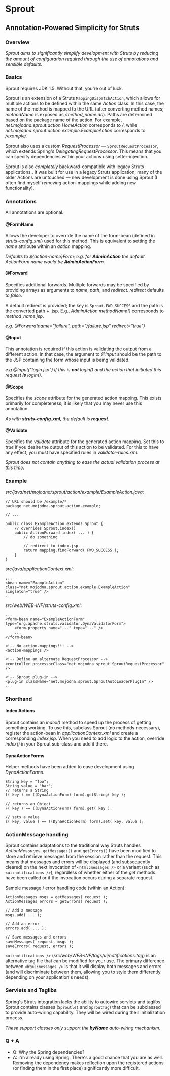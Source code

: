 # Sprout

## Annotation-Powered Simplicity for Struts

### Overview

_Sprout aims to significantly simplify development with Struts by reducing the
amount of configuration required through the use of annotations and sensible
defaults._

### Basics

Sprout requires JDK 1.5.  Without that, you're out of luck.

Sprout is an extension of a Struts `MappingDispatchAction`, which allows for
multiple actions to be defined within the same _Action_ class. In this case,
the name of the method is mapped to the URL (after converting method names;
_methodName_ is exposed as _/method\_name.do_). Paths are determined based on
the package name of the action. For example,
_net.mojodna.sprout.action.HomeAction_ corresponds to _/_, while
_net.mojodna.sprout.action.example.ExampleAction_ corresponds to _/example/_.

Sprout also uses a custom _RequestProcessor_ &mdash; `SproutRequestProcessor`,
which extends Spring's _DelegatingRequestProcessor_. This means that you can
specify dependencies within your actions using setter-injection.

Sprout is also _completely_ backward-compatible with legacy Struts
applications.. It was built for use in a legacy Struts application; many of
the older Actions are untouched &mdash; new development is done using Sprout
(I often find myself _removing_ action-mappings while adding new
functionality).

### Annotations

All annotations are optional.

#### @FormName

Allows the developer to override the name of the form-bean (defined in
_struts-config.xml_) used for this method. This is equivalent to setting the
_name_ attribute within an _action_ mapping.

_Defaults to ${action-name}Form; e.g. for **AdminAction** the default
ActionForm name would be **AdminActionForm**._

#### @Forward

Specifies additional forwards. Multiple forwards may be specified by providing
arrays as arguments to _name_, _path_, and _redirect_. _redirect_ defaults to
_false_.

A default redirect is provided; the key is `Sprout.FWD_SUCCESS` and the path
is the converted path + .jsp. E.g., _AdminAction.methodName()_ corresponds to
_method\_name.jsp_.

_e.g. @Forward(name="failure", path="/failure.jsp" redirect="true")_

#### @Input

This annotation is required if this action is validating the output from a
different action. In that case, the argument to _@Input_ should be the path to
the JSP containing the form whose input is being validated.

_e.g @Input("login.jsp") if this is **not** login() and the action that
initiated this request **is** login()._

#### @Scope

Specifies the _scope_ attribute for the generated action mapping. This exists
primarily for completeness; it is likely that you may never use this
annotation.

_As with **struts-config.xml**, the default is **request**._

#### @Validate

Specifies the _validate_ attribute for the generated action mapping. Set this
to _true_ if you desire the output of this action to be validated. For this to
have any effect, you must have specified rules in _validator-rules.xml_.

_Sprout does not contain anything to ease the actual validation process at
this time._

### Example

_src/java/net/mojodna/sprout/action/example/ExampleAction.java_:

	// URL should be /example/*
	package net.mojodna.sprout.action.example;
	
	// ...
	
	public class ExampleAction extends Sprout {
		// overrides Sprout.index()
		public ActionForward index( ... ) {
			// do something
			
			// redirect to index.jsp
			return mapping.findForward( FWD_SUCCESS );
		}
	}

_src/java/applicationContext.xml_:

	...
	<bean name="ExampleAction" class="net.mojodna.sprout.action.example.ExampleAction" singleton="true" />
	...

_src/web/WEB-INF/struts-config.xml_:

	...
	<form-bean name="ExampleActionForm" type="org.apache.struts.validator.DynaValidatorForm">
		<form-property name="..." type="..." />
		...
	</form-bean>
	
	<!-- No action-mappings!!! -->
	<action-mappings />
	
	<!-- Define an alternate RequestProcessor -->
	<controller processorClass="net.mojodna.sprout.SproutRequestProcessor" />
	
	<!-- Sprout plug-in -->
	<plug-in className="net.mojodna.sprout.SproutAutoLoaderPlugIn" />
	...


### Shorthand

#### Index Actions

Sprout contains an _index()_ method to speed up the process of getting
something working. To use this, subclass Sprout (no methods necessary),
register the action-bean in _applicationContext.xml_ and create a
corresponding _index.jsp_. When you need to add logic to the action, override
_index()_ in your Sprout sub-class and add it there.

#### DynaActionForms

Helper methods have been added to ease development using _DynaActionForms_.

	String key = "foo";
	String value = "bar";
	// returns a String
	f( key ) == ((DynaActionForm) form).getString( key );
	
	// returns an Object
	F( key ) == ((DynaActionForm) form).get( key );
	
	// sets a value
	s( key, value ) == ((DynaActionForm) form).set( key, value );


### ActionMessage handling

Sprout contains adaptations to the traditional way Struts handles
_ActionMessages_. `getMessages()` and `getErrors()` have been modified to
store and retrieve messages from the session rather than the request. This
means that messages and errors will be displayed (and subsequently cleared) on
the next invocation of `<html:messages />` or a variant (such as
`<ui:notifications />`), regardless of whether either of the _get_ methods
have been called or if the invocation occurs during a separate request.

Sample message / error handling code (within an Action):

	ActionMessages msgs = getMessages( request );
	ActionMessages errors = getErrors( request );
	
	// Add a message
	msgs.add( ... );
	
	// Add an error
	errors.add( ... );
	
	// Save messages and errors
	saveMessages( request, msgs );
	saveErrors( request, errors );

`<ui:notifications />` (_src/web/WEB-INF/tags/ui/notifications.tag_) is an
alternative tag file that can be modified for your use. The primary difference
between `<html:messages />` is that it will display both messages and errors
(and will discriminate between them, allowing you to style them differently
depending on your application's needs).

### Servlets and Taglibs

Spring's Struts integration lacks the ability to autowire servlets and
taglibs. Sprout contains classes (`Sproutlet` and `SproutTag`) that can be
subclassed to provide auto-wiring capability. They will be wired during their
initialization process.

_These support classes only support the **byName** auto-wiring mechanism._

### Q + A
* Q: Why the Spring dependencies?
* A: I'm already using Spring.  There's a good chance that you are as well.
     Removing the dependency makes reflection upon the registered actions (or
     finding them in the first place) significantly more difficult.
